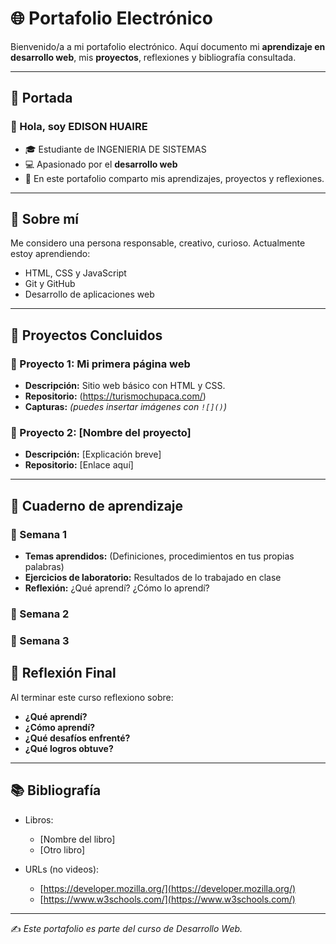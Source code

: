 # 🌐 Portafolio Electrónico

Bienvenido/a a mi portafolio electrónico. Aquí documento mi **aprendizaje en desarrollo web**, mis **proyectos**, reflexiones y bibliografía consultada.  

---

## 📌 Portada
### 👋 Hola, soy EDISON HUAIRE
- 🎓 Estudiante de INGENIERIA DE SISTEMAS   
- 💻 Apasionado por el **desarrollo web**  
- 🚀 En este portafolio comparto mis aprendizajes, proyectos y reflexiones.

---

## 👤 Sobre mí
Me considero una persona responsable, creativo, curioso.
Actualmente estoy aprendiendo:
- HTML, CSS y JavaScript  
- Git y GitHub  
- Desarrollo de aplicaciones web  

---

## 📂 Proyectos Concluidos
### 🔹 Proyecto 1: Mi primera página web
- **Descripción:** Sitio web básico con HTML y CSS.  
- **Repositorio:** (https://turismochupaca.com/)  
- **Capturas:** *(puedes insertar imágenes con `![]()`)*

### 🔹 Proyecto 2: [Nombre del proyecto]
- **Descripción:** [Explicación breve]  
- **Repositorio:** [Enlace aquí]  

---

## 📒 Cuaderno de aprendizaje

### 📖 Semana 1
- **Temas aprendidos:** (Definiciones, procedimientos en tus propias palabras)  
- **Ejercicios de laboratorio:** Resultados de lo trabajado en clase  
- **Reflexión:** ¿Qué aprendí? ¿Cómo lo aprendí?  

### 📖 Semana 2


### 📖 Semana 3



## 📝 Reflexión Final
Al terminar este curso reflexiono sobre:  
- **¿Qué aprendí?**  
- **¿Cómo aprendí?**  
- **¿Qué desafíos enfrenté?**  
- **¿Qué logros obtuve?**

---

## 📚 Bibliografía
- Libros:  
  - [Nombre del libro]  
  - [Otro libro]

- URLs (no videos):  
  - [https://developer.mozilla.org/](https://developer.mozilla.org/)  
  - [https://www.w3schools.com/](https://www.w3schools.com/)  

---
✍️ *Este portafolio es parte del curso de Desarrollo Web.*

